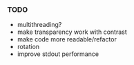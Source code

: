 ### TODO
- multithreading?
- make transparency work with contrast
- make code more readable/refactor
- rotation
- improve stdout performance

